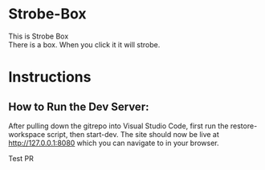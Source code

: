 # Strobe-Box
<div> This is Strobe Box </div>
<div> There is a box. When you click it it will strobe. </div>

# Instructions
## How to Run the Dev Server:

After pulling down the gitrepo into Visual Studio Code, first run the restore-workspace script, then start-dev. The site should now be live at  http://127.0.0.1:8080 which you can navigate to in your browser. 


Test PR